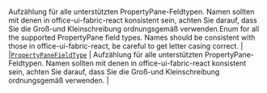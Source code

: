 <span data-ttu-id="97032-p108">Aufzählung für alle unterstützten PropertyPane-Feldtypen. Namen sollten mit denen in  office-ui-fabric-react konsistent sein, achten Sie darauf, dass Sie die Groß-und Kleinschreibung ordnungsgemäß verwenden.</span><span class="sxs-lookup"><span data-stu-id="97032-p108">Enum for all the supported PropertyPane field types. Names should be consistent with those in office-ui-fabric-react, be careful to get letter casing correct.</span></span> |
|[`PropertyPaneFieldType`](./sp-webpart-base/propertypanefieldtype.md)    | Aufzählung für alle unterstützten PropertyPane-Feldtypen. Namen sollten mit denen in  office-ui-fabric-react konsistent sein, achten Sie darauf, dass Sie die Groß-und Kleinschreibung ordnungsgemäß verwenden. |




